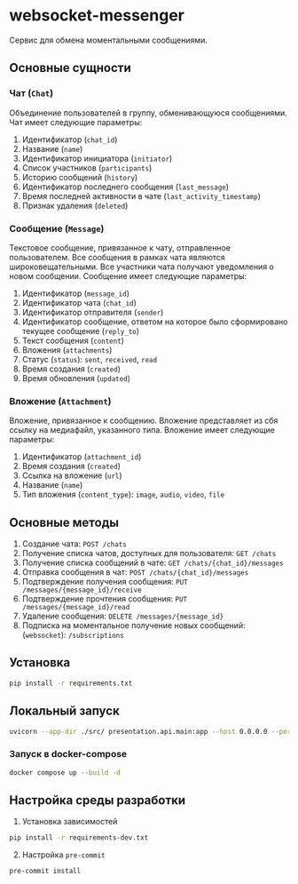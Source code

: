 # websocket-messenger

Сервис для обмена моментальными сообщениями.

## Основные сущности

### Чат (`Chat`)

Объединение пользователей в группу, обменивающуюся сообщениями.
Чат имеет следующие параметры:

1. Идентификатор (`chat_id`)
2. Название (`name`)
3. Идентификатор инициатора (`initiator`)
4. Список участников (`participants`)
5. Историю сообщений (`history`)
6. Идентификатор последнего сообщения (`last_message`)
7. Время последней активности в чате (`last_activity_timestamp`)
8. Признак удаления (`deleted`)

### Сообщение (`Message`)

Текстовое сообщение, привязанное к чату, отправленное пользователем.
Все сообщения в рамках чата являются широковещательными. Все участники чата получают уведомления о новом сообщении.
Сообщение имеет следующие параметры:

1. Идентификатор (`message_id`)
2. Идентификатор чата (`chat_id`)
3. Идентификатор отправителя (`sender`)
4. Идентификатор сообщение, ответом на которое было сформировано текущее сообщение (`reply_to`)
5. Текст сообщения (`content`)
6. Вложения (`attachments`)
7. Статус (`status`): `sent`, `received`, `read`
8. Время создания (`created`)
9. Время обновления (`updated`)

### Вложение (`Attachment`)

Вложение, привязанное к сообщению. Вложение представляет из сбя ссылку на медиафайл, указанного типа.
Вложение имеет следующие параметры:

1. Идентификатор (`attachment_id`)
2. Время создания (`created`)
3. Ссылка на вложение (`url`)
4. Название (`name`)
5. Тип вложения (`content_type`): `image`, `audio`, `video`, `file`

## Основные методы

1. Создание чата: `POST /chats`
2. Получение списка чатов, доступных для пользователя: `GET /chats`
3. Получение списка сообщений в чате: `GET /chats/{chat_id}/messages`
4. Отправка сообщения в чат: `POST /chats/{chat_id}/messages`
5. Подтверждение получения сообщения: `PUT /messages/{message_id}/receive`
6. Подтверждение прочтения сообщения: `PUT /messages/{message_id}/read`
7. Удаление сообщения: `DELETE /messages/{message_id}`
8. Подписка на моментальное получение новых сообщений: (`websocket`): `/subscriptions`

## Установка

```bash
pip install -r requirements.txt
```

## Локальный запуск

```bash
uvicorn --app-dir ./src/ presentation.api.main:app --host 0.0.0.0 --port 80 --reload
```

### Запуск в docker-compose

```bash
docker compose up --build -d
```

## Настройка среды разработки

1. Установка зависимостей

```bash
pip install -r requirements-dev.txt
```

2. Настройка `pre-commit`

```bash
pre-commit install
```
